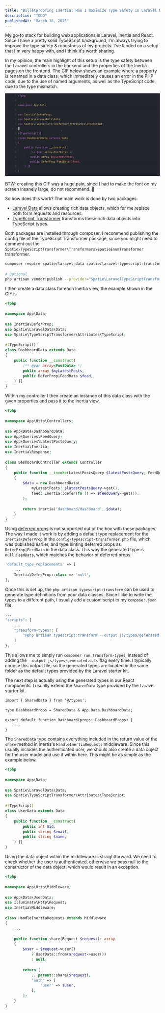 ```yaml
---
title: "Bulletproofing Inertia: How I maximize Type Safety in Laravel Monoliths"
description: "TODO"
publishedAt: "March 18, 2025"
---
```


My go-to stack for building web applications is Laravel, Inertia and React. Since I have a pretty solid TypeScript
background, I'm always trying to improve the type safety & robustness of my projects. I've landed on a setup that
I'm very happy with, and I think it's worth sharing.

In my opinion, the main highlight of this setup is the type safety between the Laravel controllers in the backend
and the properties of the Inertia pages on the frontend. The GIF below shows an example where a property is
renamed in a data class, which immediately causes an error in the PHP code, due to the use of named arguments,
as well as the TypeScript code, due to the type mismatch.

![](./assets/02_type_generation.gif)

BTW: creating this GIF was a huge pain, since I had to make the font on my screen insanely large, do not recommend. 🤯

So how does this work? The main work is done by two packages:

- [Laravel Data](https://github.com/spatie/laravel-data/pulls) allows creating rich data objects, which for me replace both form requests and resources.
- [TypeScript Transformer](https://github.com/spatie/laravel-typescript-transformer) transforms these rich data objects into TypeScript types.

Both packages are installed through composer. I recommend publishing the config file of the TypeScript Transformer package, since
you might need to comment out the `Spatie\TypeScriptTransformer\Transformers\SpatieEnumTransformer` transformer.

```sh
composer require spatie/laravel-data spatie/laravel-typescript-transformer

# Optional
php artisan vendor:publish --provider="Spatie\LaravelTypeScriptTransformer\TypeScriptTransformerServiceProvider"
```

I then create a data class for each Inertia view, the example shown in the GIF is

```php
<?php

namespace App\Data;

use Inertia\DeferProp;
use Spatie\LaravelData\Data;
use Spatie\TypeScriptTransformer\Attributes\TypeScript;

#[TypeScript()]
class DashboardData extends Data
{
    public function __construct(
        /** @var array<PostData> */
        public array $myLatestPosts,
        public DeferProp|FeedData $feed,
    ) {}
}
```

Within my controller I then create an instance of this data class with the given properties and pass it to the inertia view.

```php
<?php

namespace App\Http\Controllers;

use App\Data\DashboardData;
use App\Queries\FeedQuery;
use App\Queries\LatestPostsQuery;
use Inertia\Inertia;
use Inertia\Response;

class DashboardController extends Controller
{
    public function __invoke(LatestPostsQuery $latestPostsQuery, FeedQuery $feedQuery): Response
    {
        $data = new DashboardData(
            myLatestPosts: $latestPostsQuery->get(),
            feed: Inertia::defer(fn () => $feedQuery->get()),
        );

        return inertia('dashboard/dashboard', $data);
    }
}
```

Using [deferred props](https://inertiajs.com/deferred-props) is not supported out of the box with these packages. The way
I made it work is by adding a default type replacement for the `Inertia\DeferProp` in the `config/typescript-transformer.php`
file, which was published earlier, and type hinting deferred props as `DeferProp|FeedData` in the data class. This way the
generated type is `null|FeedData`, which matches the behavior of deferred props.

```php
'default_type_replacements' => [
    ...
    Inertia\DeferProp::class => 'null',
],
```

Once this is set up, the `php artisan typescript:transform` can be used to generate type definitions from your data classes.
Since I like to write the types to a different path, I usually add a custom script to my `composer.json` file.

```php
...
"scripts": {
    ...
    "transform-types": [
        "@php artisan typescript:transform --output js/types/generated.d.ts"
    ]
},
```

This allows me to simply run `composer run transform-types`, instead of adding the `--output js/types/generated.d.ts` flag
every time. I typically choose this output file, so the generated types are located in the same folder as the default
types provided by the Laravel starter kit.

The next step is actually using the generated types in our React components. I usually extend the `SharedData` type
provided by the Laravel starter kit.

```tsx
import { SharedData } from '@/types';

type DashboardProps = SharedData & App.Data.DashboardData;

export default function Dashboard(props: DashboardProps) {
    ...
}
```

The `SharedData` type contains everything included in the return value of the `share` method in Inertia's
`HandleInertiaRequests` middleware. Since this usually includes the authenticated user, we should also
create a data object for the user model and use it within here. This might be as simple as the example below.

```php
<?php

namespace App\Data;

use Spatie\LaravelData\Data;
use Spatie\TypeScriptTransformer\Attributes\TypeScript;

#[TypeScript]
class UserData extends Data
{
    public function __construct(
        public int $id,
        public string $email,
        public string $name,
    ) {}
}
```

Using the data object within the middleware is straightforward. We need to check whether the user is authenticated,
otherwise we pass null to the constructor of the data object, which would result in an exception.

```php
<?php

namespace App\Http\Middleware;

use App\Data\UserData;
use Illuminate\Http\Request;
use Inertia\Middleware;

class HandleInertiaRequests extends Middleware
{
    ...

    public function share(Request $request): array
    {
        $user = $request->user()
            ? UserData::from($request->user())
            : null;

        return [
            ...parent::share($request),
            'auth' => [
                'user' => $user,
            ],
        ];
    }
}
```
